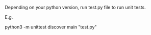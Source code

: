 Depending on your python version, run test.py file to run unit tests.

E.g. 

python3 -m unittest discover main "test.py"